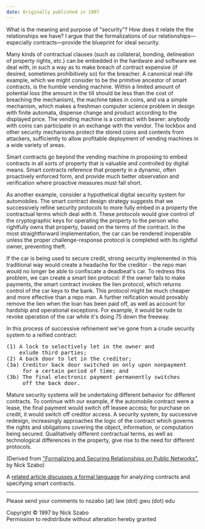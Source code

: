 ```yaml
---
date: Originally published in 1997
---
```


<p>What is the meaning and purpose of "security"? How does it relate the the relationships we have? I argue that the formalizations of our relationships—especially contracts—provide the blueprint for ideal security.</p>

<p>Many kinds of contractual clauses (such as collateral, bonding, delineation of property rights, etc.) can be embedded in the hardware and software we deal with, in such a way as to make breach of contract expensive (if desired, sometimes prohibitively so) for the breacher. A canonical real-life example, which we might consider to be the primitive ancestor of smart contracts, is the humble vending machine. Within a limited amount of potential loss (the amount in the till should be less than the cost of breaching the mechanism), the machine takes in coins, and via a simple mechanism, which makes a freshman computer science problem in design with finite automata, dispense change and product according to the displayed price. The vending machine is a contract with bearer: anybody with coins can participate in an exchange with the vendor. The lockbox and other security mechanisms protect the stored coins and contents from attackers, sufficiently to allow profitable deployment of vending machines in a wide variety of areas.</p>

<p>Smart contracts go beyond the vending machine in proposing to embed contracts in all sorts of property that is valuable and controlled by digital means. Smart contracts reference that property in a dynamic, often proactively enforced form, and provide much better observation and verification where proactive measures must fall short.</p>

<p>As another example, consider a hypothetical digital security system for automobiles. The smart contract design strategy suggests that we successively refine security protocols to more fully embed in a property the contractual terms which deal with it. These protocols would give control of the cryptographic keys for operating the property to the person who rightfully owns that property, based on the terms of the contract. In the most straightforward implementation, the car can be rendered inoperable unless the proper challenge-response protocol is completed with its rightful owner, preventing theft.</p>

<p>If the car is being used to secure credit, strong security implemented in this traditional way would create a headache for the creditor - the repo man would no longer be able to confiscate a deadbeat's car. To redress this problem, we can create a smart lien protocol: if the owner fails to make payments, the smart contract invokes the lien protocol, which returns control of the car keys to the bank. This protocol might be much cheaper and more effective than a repo man. A further reification would provably remove the lien when the loan has been paid off, as well as account for hardship and operational exceptions. For example, it would be rude to revoke operation of the car while it's doing 75 down the freeway.</p>

<p>In this process of successive refinement we've gone from a crude security system to a reified contract:</p>

<pre>
(1) A lock to selectively let in the owner and
    exlude third parties;
(2) A back door to let in the creditor;
(3a) Creditor back door switched on only upon nonpayment
     for a certain period of time; and
(3b) The final electronic payment permanently switches
     off the back door.
</pre>

<p>Mature security systems will be undertaking different behavior for different contracts. To continue with our example, if the automobile contract were a lease, the final payment would switch off leasee access; for purchase on credit, it would switch off creditor access. A security system, by successive redesign, increasingly approaches the logic of the contract which governs the rights and obligations covering the object, information, or computation being secured. Qualitatively different contractual terms, as well as technological differences in the property, give rise to the need for different protocols.</p>

<p>(Derived from <a href="/formalizing-securing-relationships/">"Formalizing and Securing Relationships on Public Networks"</a>, by Nick Szabo)</p>

<p>A <a href="/contract-language/">related article discusses a formal language</a> for analyzing contracts and specifying smart contracts.</p>

<hr>

<p>Please send your comments to nszabo (at) law (dot) gwu (dot) edu</p>

<p>Copyright &copy; 1997 by Nick Szabo<br>
	Permission to redistribute without alteration hereby granted</p>

